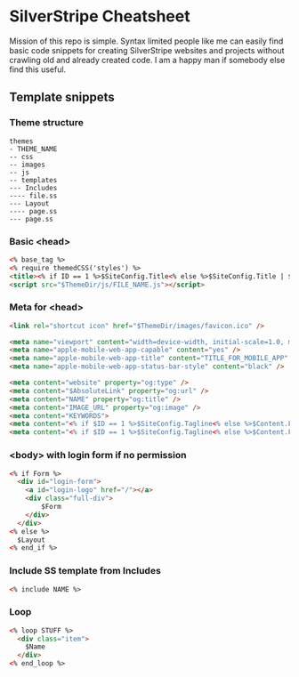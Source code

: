 # SilverStripe Cheatsheet
Mission of this repo is simple. Syntax limited people like me can easily find basic code snippets for creating SilverStripe websites and projects without crawling old and already created code. I am a happy man if somebody else find this useful.

## Template snippets
### Theme structure
```
themes
- THEME_NAME
-- css
-- images
-- js
-- templates
--- Includes
---- file.ss
--- Layout
---- page.ss
--- page.ss
```

### Basic \<head>
```html
<% base_tag %>
<% require themedCSS('styles') %>
<title><% if ID == 1 %>$SiteConfig.Title<% else %>$SiteConfig.Title | $Title<% end_if %></title>
<script src="$ThemeDir/js/FILE_NAME.js"></script>
```

### Meta for \<head>
```html
<link rel="shortcut icon" href="$ThemeDir/images/favicon.ico" />

<meta name="viewport" content="width=device-width, initial-scale=1.0, maximum-scale=1.0, user-scalable=0">
<meta name="apple-mobile-web-app-capable" content="yes" />
<meta name="apple-mobile-web-app-title" content="TITLE_FOR_MOBILE_APP" />
<meta name="apple-mobile-web-app-status-bar-style" content="black" />

<meta content="website" property="og:type" />
<meta content="$AbsoluteLink" property="og:url" />
<meta content="NAME" property="og:title" />
<meta content="IMAGE_URL" property="og:image" />
<meta content="KEYWORDS">
<meta content="<% if $ID == 1 %>$SiteConfig.Tagline<% else %>$Content.FirstParagraph<% end_if %>" property="og:description" />
<meta content="<% if $ID == 1 %>$SiteConfig.Tagline<% else %>$Content.FirstParagraph<% end_if %>" name="Description" />
```

### \<body> with login form if no permission
```html
<% if Form %>
  <div id="login-form">
  	<a id="login-logo" href="/"></a>
  	<div class="full-div">
  		$Form
  	</div>
  </div>
<% else %>
  $Layout
<% end_if %>
```

### Include SS template from Includes
```html
<% include NAME %>
```

### Loop
```html
<% loop STUFF %>
  <div class="item">
    $Name
  </div>
<% end_loop %>
```
